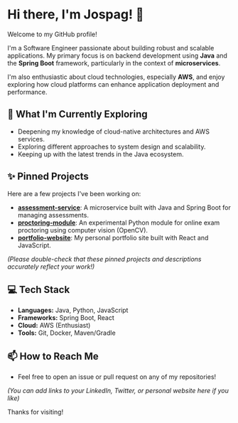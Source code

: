 # Hi there, I'm Jospag! 👋

Welcome to my GitHub profile!

I'm a Software Engineer passionate about building robust and scalable applications. My primary focus is on backend development using **Java** and the **Spring Boot** framework, particularly in the context of **microservices**.

I'm also enthusiastic about cloud technologies, especially **AWS**, and enjoy exploring how cloud platforms can enhance application deployment and performance.

## 🌱 What I'm Currently Exploring

*   Deepening my knowledge of cloud-native architectures and AWS services.
*   Exploring different approaches to system design and scalability.
*   Keeping up with the latest trends in the Java ecosystem.

## ✨ Pinned Projects

Here are a few projects I've been working on:

*   **[assessment-service](https://github.com/jospag/assessment-service)**: A microservice built with Java and Spring Boot for managing assessments.
*   **[proctoring-module](https://github.com/jospag/proctoring-module)**: An experimental Python module for online exam proctoring using computer vision (OpenCV).
*   **[portfolio-website](https://github.com/jospag/portfolio-website)**: My personal portfolio site built with React and JavaScript.

*(Please double-check that these pinned projects and descriptions accurately reflect your work!)*

## 💻 Tech Stack

*   **Languages:** Java, Python, JavaScript
*   **Frameworks:** Spring Boot, React
*   **Cloud:** AWS (Enthusiast)
*   **Tools:** Git, Docker, Maven/Gradle

## 📫 How to Reach Me

*   Feel free to open an issue or pull request on any of my repositories!

*(You can add links to your LinkedIn, Twitter, or personal website here if you like)*

Thanks for visiting!
